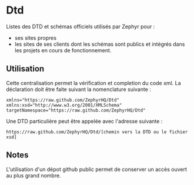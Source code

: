 Dtd
===

Listes des DTD et schémas officiels utilisés par Zephyr pour : 

 - ses sites propres
 - les sites de ses clients dont les schémas sont publics et intégrés dans les projets en cours de fonctionnement.

Utilisation
-----------

Cette centralisation permet la vérification et completion du code xml. La déclaration doit être faite suivant la nomenclature suivante :

	xmlns="https://raw.github.com/ZephyrHQ/Dtd"
    xmlns:xsd="http://www.w3.org/2001/XMLSchema"
    targetNamespace="https://raw.github.com/ZephyrHQ/Dtd"
	
Une DTD particulière peut être appelée avec l'adresse suivante : 

	https://raw.github.com/ZephyrHQ/Dtd/[chemin vers la DTD ou le fichier xsd]
	
Notes
-----

L'utilisation d'un dépot github public permet de conserver un accès ouvert au plus grand nombre.
